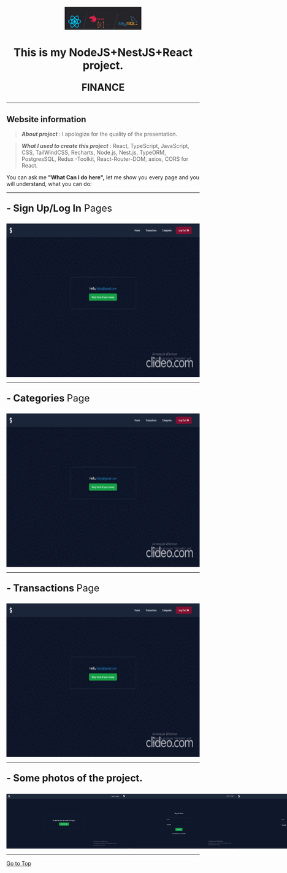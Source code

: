 <a id="to-top"></a>

<div align="center">
   
  <img src="/README/nestjs.png" alt="Logo" width="200px"/>
   
  <h1 align="center">This is my NodeJS+NestJS+React project.</h1>
  <p style="font-size: 25px;"><strong>FINANCE</strong></p>
</div>

---

<h2 align="start">Website information</h2>

> **_About project_** : I apologize for the quality of the presentation.

> **_What I used to create this project_** : React, TypeScript, JavaScript, CSS, TailWindCSS, Recharts, Node.js, Nest.js, TypeORM, PostgresSQL, Redux -Toolkit, React-Router-DOM, axios, CORS for React.

<span>You can ask me <strong>"What Can I do here",</strong> let me show you every page and you will understand, what you can do:</span>

---

<p style="font-size: 25px;"><strong>- Sign Up/Log In</strong> Pages</p>

<div style="display:flex;justify-content: space-around;align-items: center">
   <img src="/README/login_MfMf24R0.gif" alt="after" width="700px" height="400px"/>
</div>

---

<p style="font-size: 25px;"><strong>- Categories </strong>Page</p>

<div style="display:flex;justify-content: space-around;align-items: center">
   <img src="/README/categories_76lVZfgs.gif" alt="after" width="700px" height="400px"/>
</div>

---

<p style="font-size: 25px;"><strong>- Transactions </strong>Page</p>

<div style="display:flex;justify-content: space-around;align-items: center">
   <img src="/README/transactions_GsIVj7BH.gif" alt="after" width="700px" height="400px"/>
</div>

---

<p style="font-size: 25px;"><strong>- Some photos of the project.</strong></p>

<div  style="display:flex;justify-content: space-around;align-items: center">
  <img src="/README/finance.png" alt="finance" width="300px"/>
  <img src="/README/finance1.png" alt="finance" width="300px"/>
  <img src="/README/finance2.png" alt="finance" width="300px"/>
  <img src="/README/finance3.png" alt="finance" width="300px"/>
  <img src="/README/finance4.png" alt="finance" width="300px"/>
  <img src="/README/finance5.png" alt="finance" width="300px"/>
  <img src="/README/finance6.png" alt="finance" width="300px"/>
</div>

 ---

[Go to Top](#to-top)